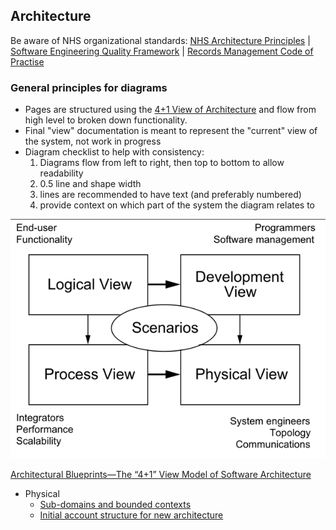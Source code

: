 ## Architecture

Be aware of NHS organizational
standards: [NHS Architecture Principles][nhsap] | [Software Engineering Quality Framework][seqf] |
[Records Management Code of Practise][rmc]

[nhsap]: https://digital.nhs.uk/about-nhs-digital/our-work/nhs-digital-architecture/principles#download-the-nhs-architecture-principles

[seqf]: https://github.com/NHSDigital/software-engineering-quality-framework

[rmc]:https://transform.england.nhs.uk/information-governance/guidance/records-management-code/

### General principles for diagrams

* Pages are structured using the [4+1 View of Architecture][Kruchten]
  and flow from high level to broken down functionality.
* Final "view" documentation is meant to represent the "current" view
  of the system, not work in progress
* Diagram checklist to help with consistency:
    1. Diagrams flow from left to right, then top to bottom to allow
       readability
    2. 0.5 line and shape width
    3. lines are recommended to have text (and preferably numbered)
    4. provide context on which part of the system the diagram relates
       to

![img.png](assets/kruchten_4_1_model.png)

[<figcaption>Architectural Blueprints—The “4+1” View Model of Software Architecture</figcaption>][Kruchten]

[Kruchten]: https://ics.uci.edu/~michele/Teaching/INF117/Krutchten%204+1View%20SWArch.pdf

* Physical
  * [Sub-domains and bounded contexts](physical/sub-domains_and_bounded_contexts)
  * [Initial account structure for new architecture](physical/initial_account_structure_for_new_architecture)
